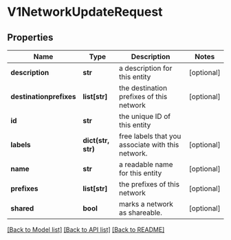 # V1NetworkUpdateRequest

## Properties
Name | Type | Description | Notes
------------ | ------------- | ------------- | -------------
**description** | **str** | a description for this entity | [optional] 
**destinationprefixes** | **list[str]** | the destination prefixes of this network | [optional] 
**id** | **str** | the unique ID of this entity | 
**labels** | **dict(str, str)** | free labels that you associate with this network. | [optional] 
**name** | **str** | a readable name for this entity | [optional] 
**prefixes** | **list[str]** | the prefixes of this network | [optional] 
**shared** | **bool** | marks a network as shareable. | [optional] 

[[Back to Model list]](../README.md#documentation-for-models) [[Back to API list]](../README.md#documentation-for-api-endpoints) [[Back to README]](../README.md)


